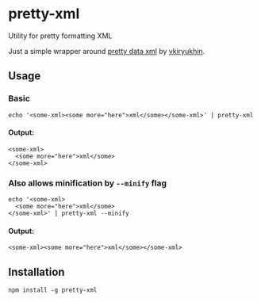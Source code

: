 pretty-xml
==========

Utility for pretty formatting XML

Just a simple wrapper around [pretty data xml](https://github.com/vkiryukhin/pretty-data) by [vkiryukhin](https://github.com/vkiryukhin).

Usage
-----
### Basic
```shell
echo '<some-xml><some more="here">xml</some></some-xml>' | pretty-xml
```

#### Output:
```
<some-xml>
  <some more="here">xml</some>
</some-xml>
```


### Also allows minification by `--minify` flag

```shell
echo '<some-xml>
  <some more="here">xml</some>
</some-xml>' | pretty-xml --minify
```

#### Output:
```
<some-xml><some more="here">xml</some></some-xml>
```


Installation
------------
```shell
npm install -g pretty-xml
```
